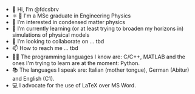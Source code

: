 - 👋 Hi, I’m @fdcsbrv
-  ⚛ 🔬 I'm a MSc graduate in Engineering Physics
- 👀 I’m interested in condensed matter physics
- 🌱 I’m currently learning (or at least trying to broaden my horizons in) simulations of physical models
- 💞️ I’m looking to collaborate on ... tbd
- 📫 How to reach me ... tbd
- 👨‍💻 The programming languages I know are: C/C++, MATLAB and the ones I'm trying to learn are at the moment: Python.
- 📚 The languages I speak are: Italian (mother tongue), German (Abitur) and English (C1).
- 💻 I advocate for the use of LaTeX over MS Word.
